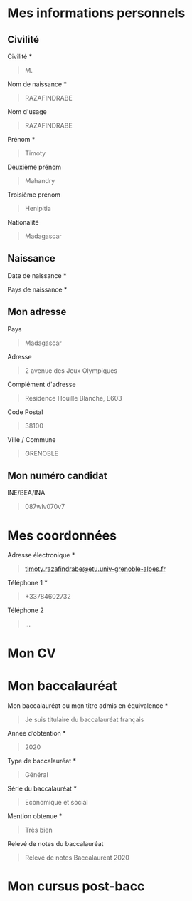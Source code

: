 # Mes informations personnels

## Civilité

Civilité *
> M.

Nom de naissance *
> RAZAFINDRABE

Nom d'usage
> RAZAFINDRABE

Prénom *
> Timoty

Deuxième prénom
> Mahandry

Troisième prénom
> Henipitia

Nationalité
> Madagascar

## Naissance

Date de naissance *

Pays de naissance *

## Mon adresse

Pays
> Madagascar

Adresse
> 2 avenue des Jeux Olympiques

Complément d'adresse
> Résidence Houille Blanche, E603

Code Postal
> 38100

Ville / Commune
> GRENOBLE

## Mon numéro candidat

INE/BEA/INA
> 087wlv070v7

# Mes coordonnées

Adresse électronique *
> timoty.razafindrabe@etu.univ-grenoble-alpes.fr

Téléphone 1 *
> +33784602732

Téléphone 2
> ...



# Mon CV

# Mon baccalauréat

Mon baccalauréat ou mon titre admis en équivalence *
> Je suis titulaire du baccalauréat français

Année d’obtention *
> 2020

Type de baccalauréat *
> Général

Série du baccalauréat *
> Economique et social

Mention obtenue *
> Très bien

Relevé de notes du baccalauréat
> Relevé de notes Baccalauréat 2020


# Mon cursus post-bacc
